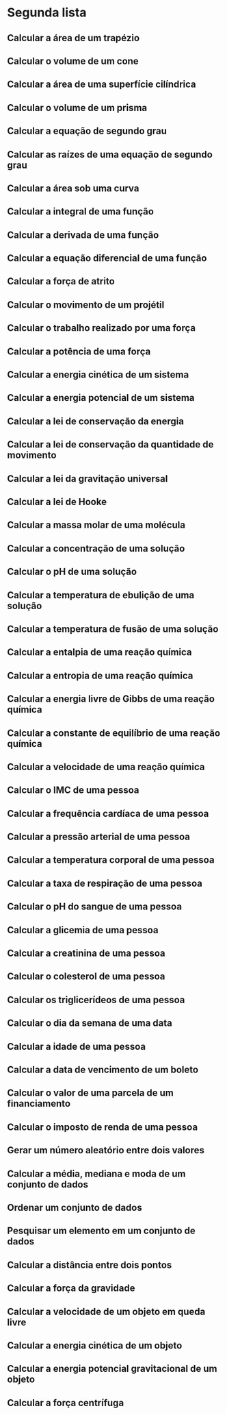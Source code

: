 # Segunda lista

## Calcular a área de um trapézio

## Calcular o volume de um cone

## Calcular a área de uma superfície cilíndrica

## Calcular o volume de um prisma

## Calcular a equação de segundo grau

## Calcular as raízes de uma equação de segundo grau

## Calcular a área sob uma curva

## Calcular a integral de uma função

## Calcular a derivada de uma função

## Calcular a equação diferencial de uma função

## Calcular a força de atrito

## Calcular o movimento de um projétil

## Calcular o trabalho realizado por uma força

## Calcular a potência de uma força

## Calcular a energia cinética de um sistema

## Calcular a energia potencial de um sistema

## Calcular a lei de conservação da energia

## Calcular a lei de conservação da quantidade de movimento

## Calcular a lei da gravitação universal

## Calcular a lei de Hooke

## Calcular a massa molar de uma molécula

## Calcular a concentração de uma solução

## Calcular o pH de uma solução

## Calcular a temperatura de ebulição de uma solução

## Calcular a temperatura de fusão de uma solução

## Calcular a entalpia de uma reação química

## Calcular a entropia de uma reação química

## Calcular a energia livre de Gibbs de uma reação química

## Calcular a constante de equilíbrio de uma reação química

## Calcular a velocidade de uma reação química

## Calcular o IMC de uma pessoa

## Calcular a frequência cardíaca de uma pessoa

## Calcular a pressão arterial de uma pessoa

## Calcular a temperatura corporal de uma pessoa

## Calcular a taxa de respiração de uma pessoa

## Calcular o pH do sangue de uma pessoa

## Calcular a glicemia de uma pessoa

## Calcular a creatinina de uma pessoa

## Calcular o colesterol de uma pessoa

## Calcular os triglicerídeos de uma pessoa

## Calcular o dia da semana de uma data

## Calcular a idade de uma pessoa

## Calcular a data de vencimento de um boleto

## Calcular o valor de uma parcela de um financiamento

## Calcular o imposto de renda de uma pessoa

## Gerar um número aleatório entre dois valores

## Calcular a média, mediana e moda de um conjunto de dados

## Ordenar um conjunto de dados

## Pesquisar um elemento em um conjunto de dados

## Calcular a distância entre dois pontos

## Calcular a força da gravidade

## Calcular a velocidade de um objeto em queda livre

## Calcular a energia cinética de um objeto

## Calcular a energia potencial gravitacional de um objeto

## Calcular a força centrífuga
